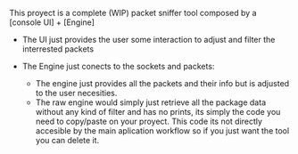 This proyect is a complete (WIP) packet sniffer tool composed by a [console UI] + [Engine]

  - The UI just provides the user some interaction to adjust and filter the interrested packets
  - The Engine just conects to the sockets and packets:
  
      - The engine just provides all the packets and their info but is adjusted to the user necesities.
      - The raw engine would simply just retrieve all the package data without any kind of filter and has no prints, its simply the code you need to copy/paste
       on your proyect. This code its not directly accesible by the main aplication workflow so if you just want the tool you can delete it.
